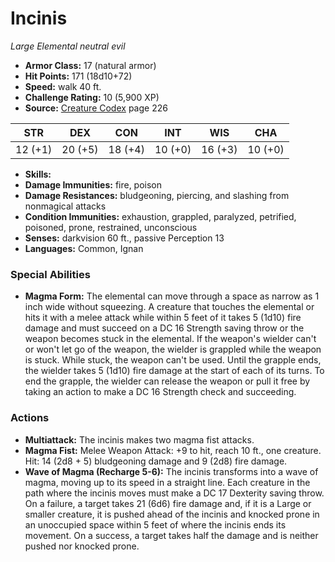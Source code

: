 # Incinis

*Large* *Elemental* *neutral evil*

- **Armor Class:** 17 (natural armor)
- **Hit Points:** 171 (18d10+72)
- **Speed:** walk 40 ft.
- **Challenge Rating:** 10 (5,900 XP)
- **Source:** [Creature Codex](https://koboldpress.com/kpstore/product/creature-codex-for-5th-edition-dnd) page 226

| STR | DEX | CON | INT | WIS | CHA |
| --- | --- | --- | --- | --- | --- |
| 12 (+1) | 20 (+5) | 18 (+4) | 10 (+0) | 16 (+3) | 10 (+0) |

- **Skills:** 
- **Damage Immunities:** fire, poison
- **Damage Resistances:** bludgeoning, piercing, and slashing from nonmagical attacks
- **Condition Immunities:** exhaustion, grappled, paralyzed, petrified, poisoned, prone, restrained, unconscious
- **Senses:** darkvision 60 ft., passive Perception 13
- **Languages:** Common, Ignan
### Special Abilities
- **Magma Form:** The elemental can move through a space as narrow as 1 inch wide without squeezing. A creature that touches the elemental or hits it with a melee attack while within 5 feet of it takes 5 (1d10) fire damage and must succeed on a DC 16 Strength saving throw or the weapon becomes stuck in the elemental. If the weapon's wielder can't or won't let go of the weapon, the wielder is grappled while the weapon is stuck. While stuck, the weapon can't be used. Until the grapple ends, the wielder takes 5 (1d10) fire damage at the start of each of its turns. To end the grapple, the wielder can release the weapon or pull it free by taking an action to make a DC 16 Strength check and succeeding.
### Actions
- **Multiattack:** The incinis makes two magma fist attacks.
- **Magma Fist:** Melee Weapon Attack: +9 to hit, reach 10 ft., one creature. Hit: 14 (2d8 + 5) bludgeoning damage and 9 (2d8) fire damage.
- **Wave of Magma (Recharge 5-6):** The incinis transforms into a wave of magma, moving up to its speed in a straight line. Each creature in the path where the incinis moves must make a DC 17 Dexterity saving throw. On a failure, a target takes 21 (6d6) fire damage and, if it is a Large or smaller creature, it is pushed ahead of the incinis and knocked prone in an unoccupied space within 5 feet of where the incinis ends its movement. On a success, a target takes half the damage and is neither pushed nor knocked prone.



